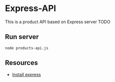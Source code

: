 # Express-API 
This is a product API based on Express server
TODO

## Run server
```
node products-api.js
```
## Resources
* [Install express](https://expressjs.com/en/starter/installing.html)
